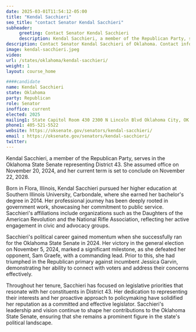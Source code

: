 ```yaml
---
date: 2025-03-01T11:54:12-05:00
title: "Kendal Sacchieri"
seo_title: "contact Senator Kendal Sacchieri"
subheader:
     greeting: Contact Senator Kendal Sacchieri
     description: Kendal Sacchieri, a member of the Republican Party, serves in the Oklahoma State Senate representing District 43. She assumed office on November 20, 2024, and her current term is set to conclude on November 22, 2028.
description: Contact Senator Kendal Sacchieri of Oklahoma. Contact information for Kendal Sacchieri includes email address, phone number, and mailing address.
image: kendal-sacchieri.jpeg
video:
url: /states/oklahoma/kendal-sacchieri/
weight: 1
layout: course_home

####candidate
name: Kendal Sacchieri
state: Oklahoma
party: Republican
role: Senator
inoffice: current
elected: 2025
mailing1: State Capitol Room 430 2300 N Lincoln Blvd Oklahoma City, OK 73105
phone1: 405-521-5522
website: https://oksenate.gov/senators/kendal-sacchieri/
email : https://oksenate.gov/senators/kendal-sacchieri/
twitter: 
---
```

Kendal Sacchieri, a member of the Republican Party, serves in the Oklahoma State Senate representing District 43. She assumed office on November 20, 2024, and her current term is set to conclude on November 22, 2028.

Born in Flora, Illinois, Kendal Sacchieri pursued her higher education at Southern Illinois University, Carbondale, where she earned her bachelor's degree in 2014. Her professional journey has been deeply rooted in government work, showcasing her commitment to public service. Sacchieri's affiliations include organizations such as the Daughters of the American Revolution and the National Rifle Association, reflecting her active engagement in civic and advocacy groups.

Sacchieri's political career gained momentum when she successfully ran for the Oklahoma State Senate in 2024. Her victory in the general election on November 5, 2024, marked a significant milestone, as she defeated her opponent, Sam Graefe, with a commanding lead. Prior to this, she had triumphed in the Republican primary against incumbent Jessica Garvin, demonstrating her ability to connect with voters and address their concerns effectively.

Throughout her tenure, Sacchieri has focused on legislative priorities that resonate with her constituents in District 43. Her dedication to representing their interests and her proactive approach to policymaking have solidified her reputation as a committed and effective legislator. Sacchieri's leadership and vision continue to shape her contributions to the Oklahoma State Senate, ensuring that she remains a prominent figure in the state's political landscape.

